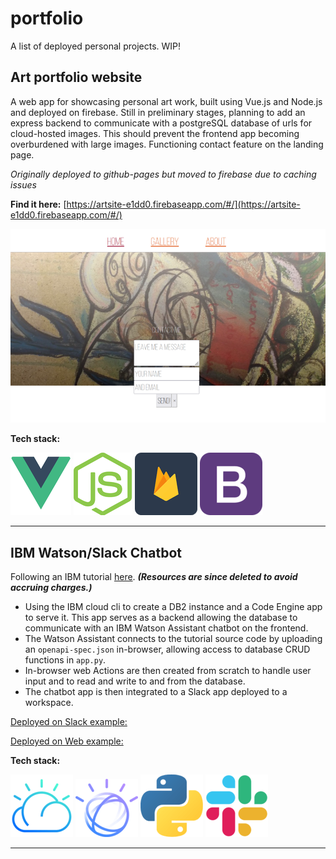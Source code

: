 # portfolio
A list of deployed personal projects. WIP!

## Art portfolio website
A web app for showcasing personal art work, built using Vue.js and Node.js and deployed on firebase.
Still in preliminary stages, planning to add an express backend to communicate with a postgreSQL database of urls for cloud-hosted images. This should prevent the frontend app becoming overburdened with large images.
Functioning contact feature on the landing page.

*Originally deployed to github-pages but moved to firebase due to caching issues* 

**Find it here:** [https://artsite-e1dd0.firebaseapp.com/#/](https://artsite-e1dd0.firebaseapp.com/#/)

![artsite landing page](https://github.com/TortoiseLeaf/portfolio/blob/main/img/artsite.png?raw=true)

**Tech stack:**

![vue.js](https://github.com/TortoiseLeaf/portfolio/blob/main/img/vuejs.png) ![node.js](https://github.com/TortoiseLeaf/portfolio/blob/main/img/nodejs.png) ![firebase](https://github.com/TortoiseLeaf/portfolio/blob/main/img/firebase.png) ![bootstrap](https://github.com/TortoiseLeaf/portfolio/blob/main/img/bootstrap.png?raw=true)

---------------------------


## IBM Watson/Slack Chatbot

Following an IBM tutorial [here](https://cloud.ibm.com/docs/solution-tutorials?topic=solution-tutorials-slack-chatbot-database-watson#slack-chatbot-database-watson). **_(Resources are since deleted to avoid accruing charges.)_**

- Using the IBM cloud cli to create a DB2 instance and a Code Engine app to serve it. This app serves as a backend allowing the database to communicate with an IBM Watson Assistant chatbot on the frontend. 
- The Watson Assistant connects to the tutorial source code by uploading an `openapi-spec.json` in-browser, allowing access to database CRUD functions in `app.py`. 
- In-browser web Actions are then created from scratch to handle user input and to read and write to and from the database. 
- The chatbot app is then integrated to a Slack app deployed to a workspace.

[Deployed on Slack example:](https://vimeo.com/855946976?share=copy)

[Deployed on Web example:](https://vimeo.com/855950454?share=copy)


**Tech stack:**

![ibmcloud](https://github.com/TortoiseLeaf/portfolio/blob/main/img/ibmcloud-trsp.png) 
![watson-ai](https://github.com/TortoiseLeaf/portfolio/blob/main/img/watson.png?raw=true)
![python](https://github.com/TortoiseLeaf/portfolio/blob/main/img/python.png?raw=true) 
![Slack](https://github.com/TortoiseLeaf/portfolio/blob/main/img/slack.png?raw=true)

-----------------------------------------







